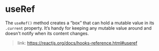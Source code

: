 # useRef

The <code>useRef()</code> method creates a “box” that can hold a mutable value in its <code>.current</code> property.
It’s handy for keeping any mutable value around and doesn't notify when its content changes.

>link: https://reactjs.org/docs/hooks-reference.html#useref